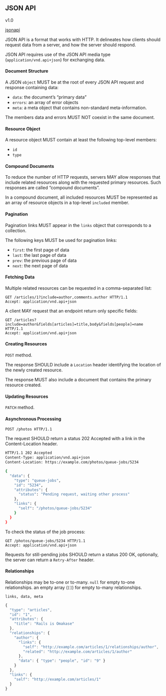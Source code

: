 JSON API
-
v1.0

[jsonapi](http://jsonapi.org/)

JSON API is a format that works with HTTP.
It delineates how clients should request data from a server, and how the server should respond.

JSON API requires use of the JSON API media type (`application/vnd.api+json`) for exchanging data.

#### Document Structure

A JSON `object` MUST be at the root of every JSON API request and response containing data:

* `data`: the document’s “primary data”
* `errors`: an array of error objects
* `meta`: a meta object that contains non-standard meta-information.

The members data and errors MUST NOT coexist in the same document.

#### Resource Object

A resource object MUST contain at least the following top-level members:

* `id`
* `type`

#### Compound Documents

To reduce the number of HTTP requests, servers MAY allow responses that include related resources
along with the requested primary resources. Such responses are called “compound documents”.

In a compound document, all included resources MUST be represented as an array of resource objects
in a top-level `included` member.

#### Pagination

Pagination links MUST appear in the `links` object that corresponds to a collection. 

The following keys MUST be used for pagination links:

* `first`: the first page of data
* `last`: the last page of data
* `prev`: the previous page of data
* `next`: the next page of data

#### Fetching Data

Multiple related resources can be requested in a comma-separated list:

````
GET /articles/1?include=author,comments.author HTTP/1.1
Accept: application/vnd.api+json
````

A client MAY request that an endpoint return only specific fields:

````
GET /articles?include=author&fields[articles]=title,body&fields[people]=name HTTP/1.1
Accept: application/vnd.api+json
````

#### Creating Resources

`POST` method.

The response SHOULD include a `Location` header identifying the location of the newly created resource.

The response MUST also include a document that contains the primary resource created.

#### Updating Resources

`PATCH` method.

#### Asynchronous Processing

````
POST /photos HTTP/1.1
````

The request SHOULD return a status 202 Accepted with a link in the Content-Location header.

````sh
HTTP/1.1 202 Accepted
Content-Type: application/vnd.api+json
Content-Location: https://example.com/photos/queue-jobs/5234

{
  "data": {
    "type": "queue-jobs",
    "id": "5234",
    "attributes": {
      "status": "Pending request, waiting other process"
    },
    "links": {
      "self": "/photos/queue-jobs/5234"
    }
  }
}
````

To check the status of the job process:

````
GET /photos/queue-jobs/5234 HTTP/1.1
Accept: application/vnd.api+json
````

Requests for still-pending jobs SHOULD return a status 200 OK,
optionally, the server can return a `Retry-After` header.

#### Relationships

Relationships may be to-one or to-many.
`null` for empty to-one relationships.
an empty array (`[]`) for empty to-many relationships.

`links, data, meta`

````js
{
  "type": "articles",
  "id": "1",
  "attributes": {
    "title": "Rails is Omakase"
  },
  "relationships": {
    "author": {
      "links": {
        "self": "http://example.com/articles/1/relationships/author",
        "related": "http://example.com/articles/1/author"
      },
      "data": { "type": "people", "id": "9" }
    }
  },
  "links": {
    "self": "http://example.com/articles/1"
  }
}
````
